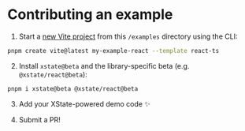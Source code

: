 # Contributing an example

1. Start a [new Vite project](https://vitejs.dev/guide/#scaffolding-your-first-vite-project) from this `/examples` directory using the CLI:

```bash
pnpm create vite@latest my-example-react --template react-ts
```

2. Install `xstate@beta` and the library-specific beta (e.g. `@xstate/react@beta`):

```bash
pnpm i xstate@beta @xstate/react@beta
```

3. Add your XState-powered demo code ✨

4. Submit a PR!
